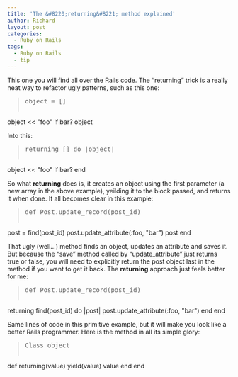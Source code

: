 ```yaml
---
title: 'The &#8220;returning&#8221; method explained'
author: Richard
layout: post
categories:
  - Ruby on Rails
tags:
  - Ruby on Rails
  - tip
---
```

This one you will find all over the Rails code. The “returning” trick is a really neat way to refactor ugly patterns, such as this one:

> <pre>object = []
object &lt;&lt; "foo" if bar?
object</pre>

Into this:

> <pre>returning [] do |object|
  object &lt;&lt; "foo" if bar?
end</pre>

So what **returning** does is, it creates an object using the first parameter (a new array in the above example), yeilding it to the block passed, and returns it when done. It all becomes clear in this example:

> <pre>def Post.update_record(post_id)
  post = find(post_id)
  post.update_attribute(:foo, "bar")
  post
end</pre>

That ugly (well…) method finds an object, updates an attribute and saves it. But because the “save” method called by “update_attribute” just returns true or false, you will need to explicitly return the post object last in the method if you want to get it back. The **returning** approach just feels better for me:

> <pre>def Post.update_record(post_id)
  returning find(post_id) do |post|
    post.update_attribute(:foo, "bar")
  end
end</pre>

Same lines of code in this primitive example, but it will make you look like a better Rails programmer. Here is the method in all its simple glory:

> <pre>Class object
  def returning(value)
    yield(value)
    value
  end
end</pre>